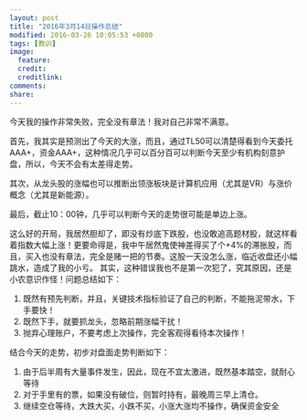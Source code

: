 ```yaml
---
layout: post
title: "2016年3月14日操作总结"
modified: 2016-03-26 10:05:53 +0800
tags: [教训]
image:
  feature: 
  credit: 
  creditlink: 
comments: 
share: 
---
```


今天我的操作非常失败，完全没有章法！我对自己非常不满意。

首先，我其实是预测出了今天的大涨，而且，通过TL50可以清楚得看到今天委托AAA+，资金AAA+，这种情况几乎可以百分百可以判断今天至少有机构刻意护盘，所以，今天不会有太差得走势。

其次，从龙头股的涨幅也可以推断出领涨板块是计算机应用（尤其是VR）与涨价概念（尤其是新能源）。

最后，截止10：00钟，几乎可以判断今天的走势很可能是单边上涨。

这么好的开局，我居然胆却了，即没有炒底下跌股，也没敢追高题材股，就这样看着指数大幅上涨！更要命得是，我中午居然鬼使神差得买了个+4%的滞胀股，而且，买入也没有章法，完全是赌一把的节奏。这股一天没怎么涨，临近收盘还小幅跳水，造成了我的小亏。
其实，这种错误我也不是第一次犯了，究其原因，还是小农意识作怪！问题总结如下：

1. 既然有预先判断，并且，关键技术指标验证了自己的判断，不能拖泥带水，下手要快！
2. 既然下手，就要抓龙头，忽略前期涨幅干扰！
3. 抛弃心理账户，不要考虑上次操作，完全客观得看待本次操作！

结合今天的走势，初步对盘面走势判断如下：

1. 由于后半周有大量事件发生，因此，现在不宜太激进，既然基本踏空，就耐心等待
2. 对于手里有的票，如果没有破位，则暂时持有，最晚周三早上清仓。
3. 继续空仓等待，大跌大买，小跌不买，小涨大涨均不操作，确保资金安全



